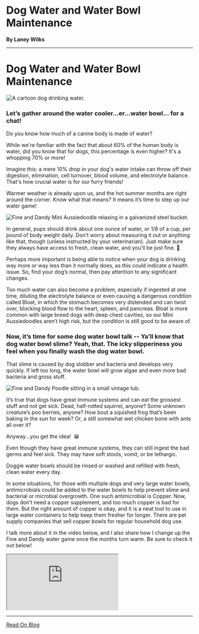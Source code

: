 # Dog Water and Water Bowl Maintenance

**By Laney Wilks**

---

# Dog Water and Water Bowl Maintenance

  

![A cartoon dog drinking water.](https://static.wixstatic.com/media/5642d8_fc3dc47ea586462bb6acdec2947473aa~mv2.jpg/v1/fill/w_558,h_558,al_c,q_80,usm_0.66_1.00_0.01,enc_auto/5642d8_fc3dc47ea586462bb6acdec2947473aa~mv2.jpg)

### Let’s gather around the water cooler...er...water bowl... for a chat! 

  

Do you know how much of a canine body is made of water?

  

While we're familiar with the fact that about 60% of the human body is water, did you know that for dogs, this percentage is even higher? It's a whopping 70% or more! 

  

Imagine this: a mere 10% drop in your dog's water intake can throw off their digestion, elimination, cell turnover, blood volume, and electrolyte balance. That's how crucial water is for our furry friends!

  

Warmer weather is already upon us, and the hot summer months are right around the corner. Know what that means? It means it’s time to step up our water game!

![Fine and Dandy Mini Aussiedoodle relaxing in a galvanized steel bucket.](https://static.wixstatic.com/media/4917f1_fdf5f14134024be4a30aa8a1fb6097e1~mv2.jpg/v1/fill/w_506,h_898,al_c,q_85,usm_0.66_1.00_0.01,enc_auto/4917f1_fdf5f14134024be4a30aa8a1fb6097e1~mv2.jpg)

  

In general, pups should drink about one ounce of water, or 1/8 of a cup, per pound of body weight daily. Don’t worry about measuring it out or anything like that, though (unless instructed by your veterinarian). Just make sure they always have access to fresh, clean water, and you’ll be just fine. 🙂

  

Perhaps more important is being able to notice when your dog is drinking way more or way less than it normally does, as this could indicate a health issue. So, find your dog’s normal, then pay attention to any significant changes.

  

Too much water can also become a problem, especially if ingested at one time, diluting the electrolyte balance or even causing a dangerous condition called Bloat, in which the stomach becomes very distended and can twist over, blocking blood flow to the heart, spleen, and pancreas. Bloat is more common with large breed dogs with deep chest cavities, so our Mini Aussiedoodles aren’t high risk, but the condition is still good to be aware of. 

  

### Now, it’s time for some dog water bowl talk -- Ya’ll know that dog water bowl slime? Yeah, that. The icky slipperiness you feel when you finally wash the dog water bowl.

  

That slime is caused by dog slobber and bacteria and develops very quickly. If left too long, the water bowl will grow algae and even more bad bacteria and gross stuff. 

![Fine and Dandy Poodle sitting in a small vintage tub.](https://static.wixstatic.com/media/4917f1_ddcc0d344ba54f659b15083f08ef3711~mv2.jpg/v1/fill/w_536,h_952,al_c,q_85,usm_0.66_1.00_0.01,enc_auto/4917f1_ddcc0d344ba54f659b15083f08ef3711~mv2.jpg)

  

It’s true that dogs have great immune systems and can eat the grossest stuff and not get sick. Dead, half-rotted squirrel, anyone? Some unknown creature’s poo berries, anyone? How bout a squished frog that’s been baking in the sun for week? Or, a still somewhat wet chicken bone with ants all over it?

  

Anyway...you get the idea!  😁

  

Even though they have great immune systems, they can still ingest the bad germs and feel sick. They may have soft stools, vomit, or be lethargic.

  

Doggie water bowls should be rinsed or washed and refilled with fresh, clean water every day.

  

In some situations, for those with multiple dogs and very large water bowls, antimicrobials could be added to the water bowls to help prevent slime and bacterial or microbial overgrowth. One such antimicrobial is Copper. Now, dogs don’t need a copper supplement, and too much copper is bad for them. But the right amount of copper is okay, and it is a neat tool to use in large water containers to help keep them fresher for longer. There are pet supply companies that sell copper bowls for regular household dog use. 

  

I talk more about it in the video below, and I also share how I change up the Fine and Dandy water game once the months turn warm. Be sure to check it out below!

  

<iframe class="cVnGB" title="remote content" data-hook="iframeComponent" allow="fullscreen; autoplay" allowfullscreen="" src="https://fd9f21f3-a61e-477c-89eb-7d81b5f47b5d.usrfiles.com/html/2b2e4b_d767b483cae16e027c4ea8ac7906fbf4.html" style="background-color: transparent;"></iframe>

---

[Read On Blog](https://www.fineanddandyaussiedoodles.com/post/dog-water-and-water-bowl-maintenance)